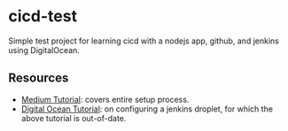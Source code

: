 # cicd-test
Simple test project for learning cicd with a nodejs app, github, and jenkins using DigitalOcean.

## Resources
* [Medium Tutorial](https://medium.com/@mosheezderman/how-to-set-up-ci-cd-pipeline-for-a-node-js-app-with-jenkins-c51581cc783c): covers entire setup process.
* [Digital Ocean Tutorial](https://www.digitalocean.com/community/tutorials/initial-server-setup-with-ubuntu-18-04): on configuring a jenkins droplet, for which the above tutorial is out-of-date.
